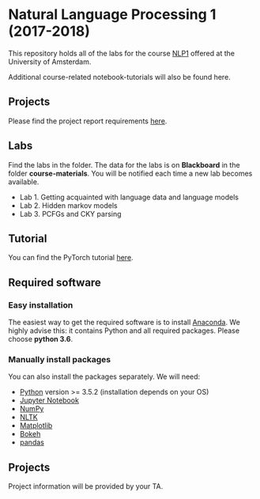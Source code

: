 # Natural Language Processing 1 (2017-2018)

This repository holds all of the labs for the course [NLP1](http://studiegids.uva.nl/xmlpages/page/2017-2018/zoek-vak/vak/37834) offered at the University of Amsterdam.

Additional course-related notebook-tutorials will also be found here.

## Projects

Please find the project report requirements [here](https://github.com/tdeoskar/NLP1-2017/blob/master/project-reqs.md).

## Labs

Find the labs in the folder. The data for the labs is on **Blackboard** in the folder **course-materials**. You will be notified each time a new lab becomes available.

* Lab 1. Getting acquainted with language data and language models
* Lab 2. Hidden markov models
* Lab 3. PCFGs and CKY parsing

## Tutorial

You can find the PyTorch tutorial [here](pytorch-tutorial/).

## Required software

### Easy installation

The easiest way to get the required software is to install [Anaconda](https://www.continuum.io/downloads). We highly advise this: it contains Python and all required packages. Please choose **python 3.6**.

### Manually install packages

You can also install the packages separately. We will need:

* [Python](https://www.python.org/) version >= 3.5.2  (installation depends on your OS)
* [Jupyter Notebook](https://jupyter.readthedocs.io/en/latest/install.html)
* [NumPy](http://www.numpy.org/)
* [NLTK](http://www.nltk.org/)
* [Matplotlib](https://matplotlib.org/)
* [Bokeh](https://bokeh.pydata.org/en/latest/)
* [pandas](https://pandas.pydata.org/)

## Projects

Project information will be provided by your TA.
